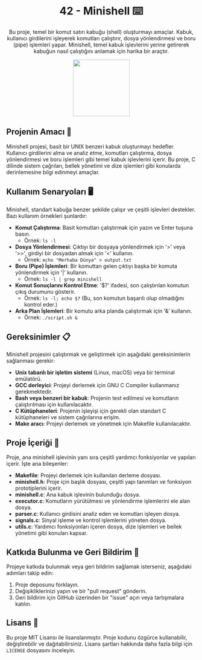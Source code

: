 <!-- Proje Başlığı ve Açıklama -->
<h1 align="center">42 - Minishell ⌨️</h1>

<p align="center">
Bu proje, temel bir komut satırı kabuğu (shell) oluşturmayı amaçlar. Kabuk, kullanıcı girdilerini işleyerek komutları çalıştırır, dosya yönlendirmesi ve boru (pipe) işlemleri yapar. Minishell, temel kabuk işlevlerini yerine getirerek kabuğun nasıl çalıştığını anlamak için harika bir araçtır.
</p>

<!-- Proje Logosu veya Görseli -->
<p align="center">
  <a target="blank"><img src="https://i.hizliresim.com/sx4d620.png" height="150" width="150" /></a>
</p>

## Projenin Amacı 🎯

Minishell projesi, basit bir UNIX benzeri kabuk oluşturmayı hedefler. Kullanıcı girdilerini alma ve analiz etme, komutları çalıştırma, dosya yönlendirmesi ve boru işlemleri gibi temel kabuk işlevlerini içerir. Bu proje, C dilinde sistem çağrıları, bellek yönetimi ve dize işlemleri gibi konularda derinlemesine bilgi edinmeyi amaçlar.

## Kullanım Senaryoları 🖥️

Minishell, standart kabuğa benzer şekilde çalışır ve çeşitli işlevleri destekler. Bazı kullanım örnekleri şunlardır:

- **Komut Çalıştırma**: Basit komutları çalıştırmak için yazın ve Enter tuşuna basın.
  - Örnek: `ls -l`
- **Dosya Yönlendirmesi**: Çıktıyı bir dosyaya yönlendirmek için '>' veya '>>', girdiyi bir dosyadan almak için '<' kullanın.
  - Örnek: `echo "Merhaba Dünya" > output.txt`
- **Boru (Pipe) İşlemleri**: Bir komuttan gelen çıktıyı başka bir komuta yönlendirmek için '|' kullanın.
  - Örnek: `ls -l | grep minishell`
- **Komut Sonuçlarını Kontrol Etme**: '$?' ifadesi, son çalıştırılan komutun çıkış durumunu gösterir.
  - Örnek: `ls -l; echo $?` (Bu, son komutun başarılı olup olmadığını kontrol eder.)
- **Arka Plan İşlemleri**: Bir komutu arka planda çalıştırmak için '&' kullanın.
  - Örnek: `./script.sh &`

## Gereksinimler 📋

Minishell projesini çalıştırmak ve geliştirmek için aşağıdaki gereksinimlerin sağlanması gerekir:

- **Unix tabanlı bir işletim sistemi** (Linux, macOS) veya bir terminal emülatörü.
- **GCC derleyici**: Projeyi derlemek için GNU C Compiler kullanmanız gerekmektedir.
- **Bash veya benzeri bir kabuk**: Projenin test edilmesi ve komutların çalıştırılması için kullanılacaktır.
- **C Kütüphaneleri**: Projenin işleyişi için gerekli olan standart C kütüphaneleri ve sistem çağrılarına erişim.
- **Make aracı**: Projeyi derlemek ve yönetmek için Makefile kullanılacaktır.

## Proje İçeriği 📁

Proje, ana minishell işlevinin yanı sıra çeşitli yardımcı fonksiyonlar ve yapıları içerir. İşte ana bileşenler:

- **Makefile**: Projeyi derlemek için kullanılan derleme dosyası.
- **minishell.h**: Proje için başlık dosyası, çeşitli yapı tanımları ve fonksiyon prototiplerini içerir.
- **minishell.c**: Ana kabuk işlevinin bulunduğu dosya.
- **executor.c**: Komutların yürütülmesi ve yönlendirme işlemlerini ele alan dosya.
- **parser.c**: Kullanıcı girdisini analiz eden ve komutları işleyen dosya.
- **signals.c**: Sinyal işleme ve kontrol işlemlerini yöneten dosya.
- **utils.c**: Yardımcı fonksiyonları içeren dosya, dize işlemleri ve bellek yönetimi gibi konuları kapsar.

## Katkıda Bulunma ve Geri Bildirim 🤝

Projeye katkıda bulunmak veya geri bildirim sağlamak isterseniz, aşağıdaki adımları takip edin:

1. Proje deposunu forklayın.
2. Değişikliklerinizi yapın ve bir "pull request" gönderin.
3. Geri bildirim için GitHub üzerinden bir "issue" açın veya tartışmalara katılın.

## Lisans 📜

Bu proje MIT Lisansı ile lisanslanmıştır. Proje kodunu özgürce kullanabilir, değiştirebilir ve dağıtabilirsiniz. Lisans şartları hakkında daha fazla bilgi için `LICENSE` dosyasını inceleyin.
